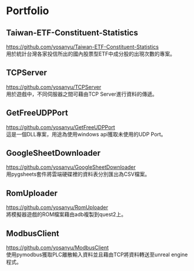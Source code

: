 # Portfolio
## Taiwan-ETF-Constituent-Statistics
https://github.com/yosanyu/Taiwan-ETF-Constituent-Statistics  
用於統計台灣各家投信所出的國內股票型ETF中成分股的出現次數的專案。
## TCPServer
https://github.com/yosanyu/TCPServer  
用於遊戲中，不同伺服器之間可藉由TCP Server進行資料的傳遞。
## GetFreeUDPPort
https://github.com/yosanyu/GetFreeUDPPort  
這是一個DLL專案，用途為使用windows api獲取未使用的UDP Port。
## GoogleSheetDownloader
https://github.com/yosanyu/GoogleSheetDownloader  
用pygsheets套件將雲端硬碟裡的資料表分別匯出為CSV檔案。  
## RomUploader
https://github.com/yosanyu/RomUploader  
將模擬器遊戲的ROM檔案藉由adb複製到quest2上。  
## ModbusClient
https://github.com/yosanyu/ModbusClient  
使用pymodbus獲取PLC離散輸入資料並且藉由TCP將資料轉送至unreal engine程式。  
